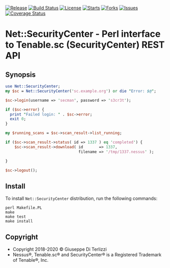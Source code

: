 [![Release](https://img.shields.io/github/release/giterlizzi/perl-Net-SecurityCenter.svg)](https://github.com/giterlizzi/perl-Net-SecurityCenter/releases) [![Build Status](https://travis-ci.org/giterlizzi/perl-Net-SecurityCenter.svg)](https://travis-ci.org/giterlizzi/perl-Net-SecurityCenter) [![License](https://img.shields.io/github/license/giterlizzi/perl-Net-SecurityCenter.svg)](https://github.com/giterlizzi/perl-Net-SecurityCenter) [![Starts](https://img.shields.io/github/stars/giterlizzi/perl-Net-SecurityCenter.svg)](https://github.com/giterlizzi/perl-Net-SecurityCenter) [![Forks](https://img.shields.io/github/forks/giterlizzi/perl-Net-SecurityCenter.svg)](https://github.com/giterlizzi/perl-Net-SecurityCenter) [![Issues](https://img.shields.io/github/issues/giterlizzi/perl-Net-SecurityCenter.svg)](https://github.com/giterlizzi/perl-Net-SecurityCenter/issues) [![Coverage Status](https://coveralls.io/repos/github/giterlizzi/perl-Net-SecurityCenter/badge.svg)](https://coveralls.io/github/giterlizzi/perl-Net-SecurityCenter)

# Net::SecurityCenter - Perl interface to Tenable.sc (SecurityCenter) REST API

## Synopsis

```.pl
use Net::SecurityCenter;
my $sc = Net::SecurityCenter('sc.example.org') or die "Error: $@";

$sc->login(username => 'secman', password => 's3cr3t');

if ($sc->error) {
  print "Failed login: " . $sc->error;
  exit 0;
}

my $running_scans = $sc->scan_result->list_running;

if ($sc->scan_result->status( id => 1337 ) eq 'completed') {
    $sc->scan_result->download( id       => 1337,
                                filename => '/tmp/1337.nessus' );

}

$sc->logout();
```

## Install

To install `Net::SecurityCenter` distribution, run the following commands:

    perl Makefile.PL
    make
    make test
    make install

## Copyright

 - Copyright 2018-2020 © Giuseppe Di Terlizzi
 - Nessus®, Tenable.sc® and SecurityCenter® is a Registered Trademark of Tenable®, Inc.

